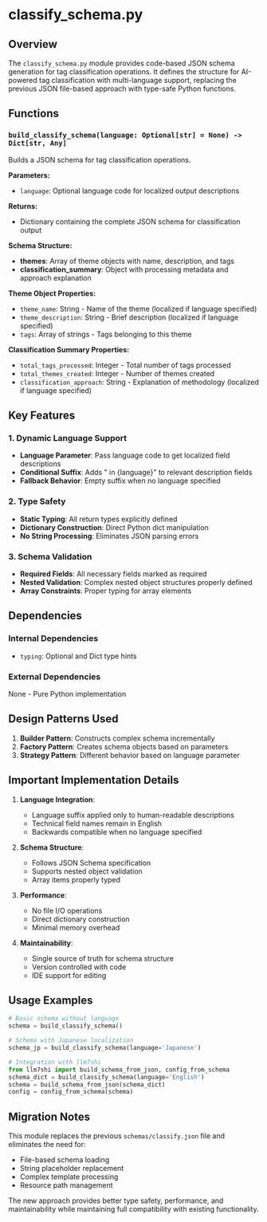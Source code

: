 # classify_schema.py

## Overview

The `classify_schema.py` module provides code-based JSON schema generation for tag classification operations. It defines the structure for AI-powered tag classification with multi-language support, replacing the previous JSON file-based approach with type-safe Python functions.

## Functions

### `build_classify_schema(language: Optional[str] = None) -> Dict[str, Any]`

Builds a JSON schema for tag classification operations.

**Parameters:**
- `language`: Optional language code for localized output descriptions

**Returns:**
- Dictionary containing the complete JSON schema for classification output

**Schema Structure:**
- **themes**: Array of theme objects with name, description, and tags
- **classification_summary**: Object with processing metadata and approach explanation

**Theme Object Properties:**
- `theme_name`: String - Name of the theme (localized if language specified)
- `theme_description`: String - Brief description (localized if language specified)  
- `tags`: Array of strings - Tags belonging to this theme

**Classification Summary Properties:**
- `total_tags_processed`: Integer - Total number of tags processed
- `total_themes_created`: Integer - Number of themes created
- `classification_approach`: String - Explanation of methodology (localized if language specified)

## Key Features

### 1. Dynamic Language Support
- **Language Parameter**: Pass language code to get localized field descriptions
- **Conditional Suffix**: Adds " in {language}" to relevant description fields
- **Fallback Behavior**: Empty suffix when no language specified

### 2. Type Safety
- **Static Typing**: All return types explicitly defined
- **Dictionary Construction**: Direct Python dict manipulation
- **No String Processing**: Eliminates JSON parsing errors

### 3. Schema Validation
- **Required Fields**: All necessary fields marked as required
- **Nested Validation**: Complex nested object structures properly defined
- **Array Constraints**: Proper typing for array elements

## Dependencies

### Internal Dependencies
- `typing`: Optional and Dict type hints

### External Dependencies
None - Pure Python implementation

## Design Patterns Used

1. **Builder Pattern**: Constructs complex schema incrementally
2. **Factory Pattern**: Creates schema objects based on parameters
3. **Strategy Pattern**: Different behavior based on language parameter

## Important Implementation Details

1. **Language Integration**:
   - Language suffix applied only to human-readable descriptions
   - Technical field names remain in English
   - Backwards compatible when no language specified

2. **Schema Structure**:
   - Follows JSON Schema specification
   - Supports nested object validation
   - Array items properly typed

3. **Performance**:
   - No file I/O operations
   - Direct dictionary construction
   - Minimal memory overhead

4. **Maintainability**:
   - Single source of truth for schema structure
   - Version controlled with code
   - IDE support for editing

## Usage Examples

```python
# Basic schema without language
schema = build_classify_schema()

# Schema with Japanese localization
schema_jp = build_classify_schema(language='Japanese')

# Integration with llm7shi
from llm7shi import build_schema_from_json, config_from_schema
schema_dict = build_classify_schema(language='English')
schema = build_schema_from_json(schema_dict)
config = config_from_schema(schema)
```

## Migration Notes

This module replaces the previous `schemas/classify.json` file and eliminates the need for:
- File-based schema loading
- String placeholder replacement
- Complex template processing
- Resource path management

The new approach provides better type safety, performance, and maintainability while maintaining full compatibility with existing functionality.